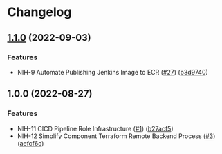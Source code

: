 # Changelog

## [1.1.0](https://github.com/devhalos/nihil-infra/compare/remote-backend-v1.0.0...remote-backend-v1.1.0) (2022-09-03)


### Features

* NIH-9 Automate Publishing Jenkins Image to ECR ([#27](https://github.com/devhalos/nihil-infra/issues/27)) ([b3d9740](https://github.com/devhalos/nihil-infra/commit/b3d9740f6a87290b24f1772c7902e2f3149071ac))

## 1.0.0 (2022-08-27)


### Features

* NIH-11 CICD Pipeline Role Infrastructure ([#1](https://github.com/devhalos/nihil-infra/issues/1)) ([b27acf5](https://github.com/devhalos/nihil-infra/commit/b27acf5a28146ceaea48cab2c8f02a13e206fe0c))
* NIH-12 Simplify Component Terraform Remote Backend Process ([#3](https://github.com/devhalos/nihil-infra/issues/3)) ([aefcf6c](https://github.com/devhalos/nihil-infra/commit/aefcf6cebb46d23705cdb4281a527a72eb12edb3))
